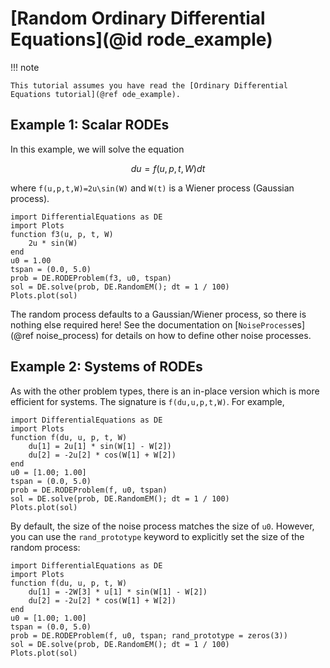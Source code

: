 # [Random Ordinary Differential Equations](@id rode_example)

!!! note
    
    This tutorial assumes you have read the [Ordinary Differential Equations tutorial](@ref ode_example).

## Example 1: Scalar RODEs

In this example, we will solve the equation

```math
du = f(u,p,t,W)dt
```

where ``f(u,p,t,W)=2u\sin(W)`` and ``W(t)`` is a Wiener process (Gaussian process).

```@example rode
import DifferentialEquations as DE
import Plots
function f3(u, p, t, W)
    2u * sin(W)
end
u0 = 1.00
tspan = (0.0, 5.0)
prob = DE.RODEProblem(f3, u0, tspan)
sol = DE.solve(prob, DE.RandomEM(); dt = 1 / 100)
Plots.plot(sol)
```

The random process defaults to a Gaussian/Wiener process, so there is nothing
else required here! See the documentation on
[`NoiseProcess`es](@ref noise_process) for details on how to define
other noise processes.

## Example 2: Systems of RODEs

As with the other problem types, there is an in-place version which is more
efficient for systems. The signature is `f(du,u,p,t,W)`. For example,

```@example rode2
import DifferentialEquations as DE
import Plots
function f(du, u, p, t, W)
    du[1] = 2u[1] * sin(W[1] - W[2])
    du[2] = -2u[2] * cos(W[1] + W[2])
end
u0 = [1.00; 1.00]
tspan = (0.0, 5.0)
prob = DE.RODEProblem(f, u0, tspan)
sol = DE.solve(prob, DE.RandomEM(); dt = 1 / 100)
Plots.plot(sol)
```

By default, the size of the noise process matches the size of `u0`. However,
you can use the `rand_prototype` keyword to explicitly set the size of the
random process:

```@example rode3
import DifferentialEquations as DE
import Plots
function f(du, u, p, t, W)
    du[1] = -2W[3] * u[1] * sin(W[1] - W[2])
    du[2] = -2u[2] * cos(W[1] + W[2])
end
u0 = [1.00; 1.00]
tspan = (0.0, 5.0)
prob = DE.RODEProblem(f, u0, tspan; rand_prototype = zeros(3))
sol = DE.solve(prob, DE.RandomEM(); dt = 1 / 100)
Plots.plot(sol)
```
